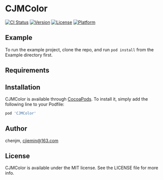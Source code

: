 # CJMColor

[![CI Status](https://img.shields.io/travis/chenjm/CJMColor.svg?style=flat)](https://travis-ci.org/chenjm/CJMColor)
[![Version](https://img.shields.io/cocoapods/v/CJMColor.svg?style=flat)](https://cocoapods.org/pods/CJMColor)
[![License](https://img.shields.io/cocoapods/l/CJMColor.svg?style=flat)](https://cocoapods.org/pods/CJMColor)
[![Platform](https://img.shields.io/cocoapods/p/CJMColor.svg?style=flat)](https://cocoapods.org/pods/CJMColor)

## Example

To run the example project, clone the repo, and run `pod install` from the Example directory first.

## Requirements

## Installation

CJMColor is available through [CocoaPods](https://cocoapods.org). To install
it, simply add the following line to your Podfile:

```ruby
pod 'CJMColor'
```

## Author

chenjm, cjiemin@163.com

## License

CJMColor is available under the MIT license. See the LICENSE file for more info.
